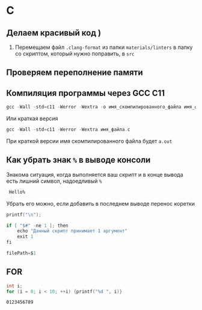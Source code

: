 # C
## Делаем красивый код )
1. Перемещаем файл ```.clang-format``` из папки ```materials/linters``` в папку со скриптом, который нужно поправить, в ```src```

## Проверяем переполнение памяти

## Компиляция программы через <b>GCC</b> <b>C11</b>
```c
gcc -Wall -std=c11 -Werror -Wextra -o имя_скомпилированного_файла имя_файла.c
```
Или краткая версия
```c
gcc -Wall -std=c11 -Werror -Wextra имя_файла.c
```
При краткой версии имя скомпилированного файла будет ```a.out``` 

## Как убрать знак ```%``` в выводе консоли
Знакома ситуация, когда выполняется ваш скрипт и в конце вывода есть лишний символ, надоедливый ```%```
```bash
 Hello%
```
Убрать его можно, если добавить в последнем выводе перенос коретки

```c
printf("\n");
```


```c
if [ "$#" -ne 1 ]; then
    echo "Данный скрипт принимает 1 аргумент"
    exit 1
fi

filePath=$1
```
## FOR
```c
int i;
for (i = 0; i < 10; ++i) {printf("%d ", i)}
```

```bash
0123456789
```
